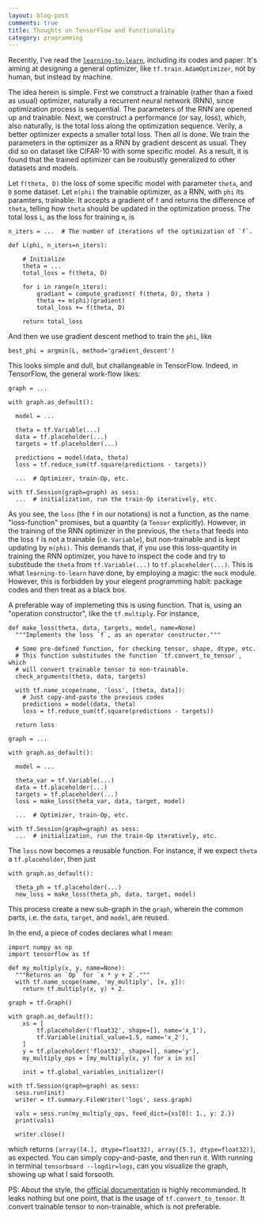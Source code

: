```yaml
---
layout: blog-post
comments: true
title: Thoughts on TensorFlow and Functionality
category: programming
---
```


Recently, I've read the [`learning-to-learn`](https://github.com/deepmind/learning-to-learn), including its codes and paper. It's aiming at designing a general optimizer, like `tf.train.AdamOptimizer`, not by human, but instead by machine.

The idea herein is simple. First we construct a trainable (rather than a fixed as usual) optimizer, naturally a recurrent neural network (RNN), since optimization process is sequential. The parameters of the RNN are opened up and trainable. Next, we construct a performance (or say, loss), which, also naturally, is the total loss along the optimization sequence. Verily, a better optimizer expects a smaller total loss. Then all is done. We train the parameters in the optimizer as a RNN by gradient descent as usual. They did so on dataset like CIFAR-10 with some specific model. As a result, it is found that the trained optimizer can be roubustly generalized to other datasets and models.

Let `f(theta, D)` the loss of some specific model with parameter `theta`, and `D` some dataset. Let `m(phi)` the trainable optimizer, as a RNN, with `phi` its paramters, trainable. It accepts a gradient of `f` and returns the difference of `theta`, telling how `theta` should be updated in the optimization proess. The total loss `L`, as the loss for training `m`, is

    n_iters = ...  # The number of iterations of the optimization of `f`.

    def L(phi, n_iters=n_iters):

        # Initialize
        theta = ...
        total_loss = f(theta, D)
        
        for i in range(n_iters):
            gradiant = compute_gradient( f(theta, D), theta )
            theta += m(phi)(gradient)
            total_loss += f(theta, D)

        return total_loss

And then we use gradient descent method to train the `phi`, like

    best_phi = argmin(L, method='gradient_descent')
    
This looks simple and dull, but challangeable in TensorFlow. Indeed, in TensorFlow, the general work-flow likes:

    graph = ...

    with graph.as_default():

      model = ...
      
      theta = tf.Variable(...)
      data = tf.placeholder(...)
      targets = tf.placeholder(...)

      predictions = model(data, theta)
      loss = tf.reduce_sum(tf.square(predictions - targets))
        
      ...  # Optimizer, train-Op, etc.

    with tf.Session(graph=graph) as sess:
      ...  # initialization, run the train-Op iteratively, etc.
      
As you see, the `loss` (the `f` in our notations) is not a function, as the name "loss-function" promises, but a quantity (a `Tensor` explicitly). However, in the training of the RNN optimizer in the previous, the `theta` that feeds into the loss `f` is not a trainable (i.e. `Variable`), but non-trainable and is kept updating by `m(phi)`. This demands that, if you use this loss-quantity in training the RNN optimizer, you have to inspect the code and try to substitude the `theta` from `tf.Variable(...)` to `tf.placeholder(...)`. This is what `learning-to-learn` have done, by employing a magic: the `mock` module. However, this is forbidden by your elegent programming habit: package codes and then treat as a black box.

A preferable way of implemeting this is using function. That is, using an "operation constructor", like the `tf.multiply`. For instance,

    def make_loss(theta, data, targets, model, name=None)
      """Implements the loss `f`, as an operator constructor."""
      
      # Some pre-defined function, for checking tensor, shape, dtype, etc.
      # This function substitudes the function `tf.convert_to_tensor`, which
      # will convert trainable tensor to non-trainable.
      check_arguments(theta, data, targets) 

      with tf.name_scope(name, 'loss', [theta, data]):
        # Just copy-and-paste the previous codes
        predictions = model(data, theta)
        loss = tf.reduce_sum(tf.square(predictions - targets))
          
      return loss
      
    graph = ...
    
    with graph.as_default():
    
      model = ...

      theta_var = tf.Variable(...)
      data = tf.placeholder(...)
      targets = tf.placeholder(...)
      loss = make_loss(theta_var, data, target, model)
      
      ...  # Optimizer, train-Op, etc.

    with tf.Session(graph=graph) as sess:
      ...  # initialization, run the train-Op iteratively, etc.
      
The `loss` now becomes a reusable function. For instance, if we expect `theta` a `tf.placeholder`, then just

    with graph.as_default():
    
      theta_ph = tf.placeholder(...)
      new_loss = make_loss(theta_ph, data, target, model)
      
This process create a new sub-graph in the `graph`, wherein the common parts, i.e. the `data`, `target`, and `model`, are reused.

In the end, a piece of codes declares what I mean:

    import numpy as np
    import tensorflow as tf

    def my_multiply(x, y, name=None):
      """Returns an `Op` for `x * y + 2`."""
      with tf.name_scope(name, 'my_multiply', [x, y]):
        return tf.multiply(x, y) + 2.

    graph = tf.Graph()

    with graph.as_default():
        xs = [
            tf.placeholder('float32', shape=[], name='x_1'),
            tf.Variable(initial_value=1.5, name='x_2'),
        ]
        y = tf.placeholder('float32', shape=[], name='y'),
        my_multiply_ops = [my_multiply(x, y) for x in xs]

        init = tf.global_variables_initializer()

    with tf.Session(graph=graph) as sess:
      sess.run(init)
      writer = tf.summary.FileWriter('logs', sess.graph)

      vals = sess.run(my_multiply_ops, feed_dict={xs[0]: 1., y: 2.})
      print(vals)

      writer.close()

which returns `[array([4.], dtype=float32), array([5.], dtype=float32)]`, as expected. You can simply copy-and-paste, and then run it. With running in terminal `tensorboard --logdir=logs`, can you visualize the graph, showing up what I said forsooth.

PS: About the style, the [official documentation](https://www.tensorflow.org/community/style_guide#python_operations) is highly recommanded. It leaks nothing but one point, that is the usage of `tf.convert_to_tensor`. It convert trainable tensor to non-trainable, which is not preferable.
